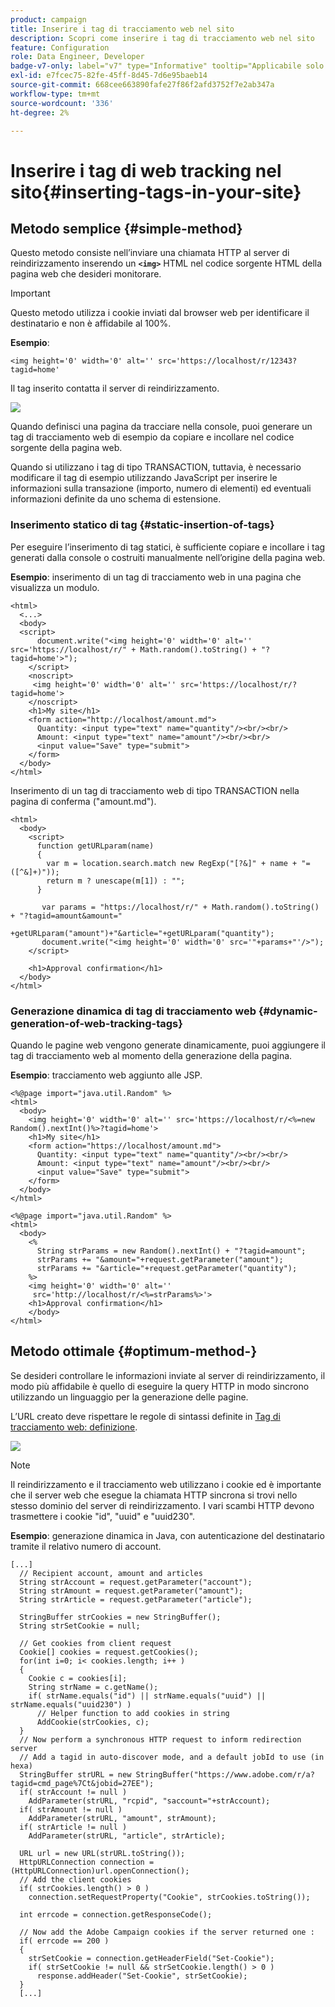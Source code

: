 ```yaml
---
product: campaign
title: Inserire i tag di tracciamento web nel sito
description: Scopri come inserire i tag di tracciamento web nel sito
feature: Configuration
role: Data Engineer, Developer
badge-v7-only: label="v7" type="Informative" tooltip="Applicabile solo a Campaign Classic v7"
exl-id: e7fcec75-82fe-45ff-8d45-7d6e95baeb14
source-git-commit: 668cee663890fafe27f86f2afd3752f7e2ab347a
workflow-type: tm+mt
source-wordcount: '336'
ht-degree: 2%

---
```


# Inserire i tag di web tracking nel sito{#inserting-tags-in-your-site}

## Metodo semplice {#simple-method}

Questo metodo consiste nell’inviare una chiamata HTTP al server di reindirizzamento inserendo un **`<img>`** HTML nel codice sorgente HTML della pagina web che desideri monitorare.

>[!IMPORTANT]
>
>Questo metodo utilizza i cookie inviati dal browser web per identificare il destinatario e non è affidabile al 100%.

**Esempio**:

```
<img height='0' width='0' alt='' src='https://localhost/r/12343?tagid=home'
```

Il tag inserito contatta il server di reindirizzamento.

![](assets/d_ncs_integration_webtracking_structure2.png)

Quando definisci una pagina da tracciare nella console, puoi generare un tag di tracciamento web di esempio da copiare e incollare nel codice sorgente della pagina web.

Quando si utilizzano i tag di tipo TRANSACTION, tuttavia, è necessario modificare il tag di esempio utilizzando JavaScript per inserire le informazioni sulla transazione (importo, numero di elementi) ed eventuali informazioni definite da uno schema di estensione.

### Inserimento statico di tag {#static-insertion-of-tags}

Per eseguire l’inserimento di tag statici, è sufficiente copiare e incollare i tag generati dalla console o costruiti manualmente nell’origine della pagina web.

**Esempio**: inserimento di un tag di tracciamento web in una pagina che visualizza un modulo.

```
<html>
  <...>
  <body>
  <script>
      document.write("<img height='0' width='0' alt='' src='https://localhost/r/" + Math.random().toString() + "?tagid=home'>");
    </script>
    <noscript>
     <img height='0' width='0' alt='' src='https://localhost/r/?tagid=home'>
    </noscript>
    <h1>My site</h1>
    <form action="http://localhost/amount.md">
      Quantity: <input type="text" name="quantity"/><br/><br/>
      Amount: <input type="text" name="amount"/><br/><br/>
      <input value="Save" type="submit">
    </form>
  </body>
</html>
```

Inserimento di un tag di tracciamento web di tipo TRANSACTION nella pagina di conferma (&quot;amount.md&quot;).

```
<html>
  <body>
    <script>
      function getURLparam(name) 
      {
        var m = location.search.match new RegExp("[?&]" + name + "=([^&]+)"));
        return m ? unescape(m[1]) : "";
      }
 
       var params = "https://localhost/r/" + Math.random().toString() + "?tagid=amount&amount="
                      +getURLparam("amount")+"&article="+getURLparam("quantity");
       document.write("<img height='0' width='0' src='"+params+"'/>");
    </script>

    <h1>Approval confirmation</h1>
  </body>
</html>
```

### Generazione dinamica di tag di tracciamento web {#dynamic-generation-of-web-tracking-tags}

Quando le pagine web vengono generate dinamicamente, puoi aggiungere il tag di tracciamento web al momento della generazione della pagina.

**Esempio**: tracciamento web aggiunto alle JSP.

```
<%@page import="java.util.Random" %>
<html>
  <body>
    <img height='0' width='0' alt='' src='https://localhost/r/<%=new Random().nextInt()%>?tagid=home'>
    <h1>My site</h1>
    <form action="https://localhost/amount.md">
      Quantity: <input type="text" name="quantity"/><br/><br/>
      Amount: <input type="text" name="amount"/><br/><br/>
      <input value="Save" type="submit">
    </form>
  </body>
</html>
```

```
<%@page import="java.util.Random" %>
<html>
  <body>
    <%  
      String strParams = new Random().nextInt() + "?tagid=amount";
      strParams += "&amount="+request.getParameter("amount");
      strParams += "&article="+request.getParameter("quantity");
    %>
    <img height='0' width='0' alt=''
     src='http://localhost/r/<%=strParams%>'>
    <h1>Approval confirmation</h1>
    </body>
</html>
```

## Metodo ottimale {#optimum-method-}

Se desideri controllare le informazioni inviate al server di reindirizzamento, il modo più affidabile è quello di eseguire la query HTTP in modo sincrono utilizzando un linguaggio per la generazione delle pagine.

L’URL creato deve rispettare le regole di sintassi definite in [Tag di tracciamento web: definizione](../../configuration/using/web-tracking-tag-definition.md).

![](assets/d_ncs_integration_webtracking_structure3.png)

>[!NOTE]
>
>Il reindirizzamento e il tracciamento web utilizzano i cookie ed è importante che il server web che esegue la chiamata HTTP sincrona si trovi nello stesso dominio del server di reindirizzamento. I vari scambi HTTP devono trasmettere i cookie &quot;id&quot;, &quot;uuid&quot; e &quot;uuid230&quot;.

**Esempio**: generazione dinamica in Java, con autenticazione del destinatario tramite il relativo numero di account.

```
[...]
  // Recipient account, amount and articles
  String strAccount = request.getParameter("account");
  String strAmount = request.getParameter("amount");
  String strArticle = request.getParameter("article");

  StringBuffer strCookies = new StringBuffer();
  String strSetCookie = null;

  // Get cookies from client request
  Cookie[] cookies = request.getCookies();
  for(int i=0; i< cookies.length; i++ )
  {
    Cookie c = cookies[i];
    String strName = c.getName();
    if( strName.equals("id") || strName.equals("uuid") || strName.equals("uuid230") )
      // Helper function to add cookies in string
      AddCookie(strCookies, c);
  }
  // Now perform a synchronous HTTP request to inform redirection server
  // Add a tagid in auto-discover mode, and a default jobId to use (in hexa)
  StringBuffer strURL = new StringBuffer("https://www.adobe.com/r/a?tagid=cmd_page%7Ct&jobid=27EE");
  if( strAccount != null )
    AddParameter(strURL, "rcpid", "saccount="+strAccount);
  if( strAmount != null )
    AddParameter(strURL, "amount", strAmount);
  if( strArticle != null )
    AddParameter(strURL, "article", strArticle);
  
  URL url = new URL(strURL.toString());
  HttpURLConnection connection = (HttpURLConnection)url.openConnection();
  // Add the client cookies
  if( strCookies.length() > 0 )
    connection.setRequestProperty("Cookie", strCookies.toString());

  int errcode = connection.getResponseCode();

  // Now add the Adobe Campaign cookies if the server returned one :
  if( errcode == 200 )
  {
    strSetCookie = connection.getHeaderField("Set-Cookie");
    if( strSetCookie != null && strSetCookie.length() > 0 )
      response.addHeader("Set-Cookie", strSetCookie);
  }
  [...]
```

